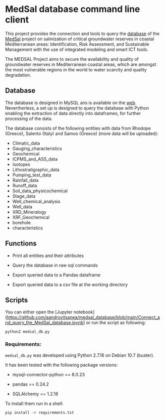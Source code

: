 # MedSal database command line client

This project provides the connection and tools to query the [database](https://www.uhydro.de/medsaldba/) of the [MedSal](https://medsal.eu/) project on salinization of critical groundwater reserves in coastal Mediterranean areas: Identification, Risk Assessment, and Sustainable Management with the use of integrated modeling and smart ICT tools.

The MEDSAL Project aims to secure the availability and quality of groundwater reserves in Mediterranean coastal areas, which are amongst the most vulnerable regions in the world to water scarcity and quality degradation. 

## Database

The database is designed in MySQL ans is available on the [web](https://www.uhydro.de/medsaldba/). Nevertherless, a set up is designed to query the database with Python enabling the extraction of data directly into dataframes, for further processing of the data.

The database consists of the following entities with data from Rhodope (Greece), Salento (Italy) and Samos (Greece) (more data will be uploaded):

* Climatic_data
* Gauging_characteristics
* Geochemical
* ICPMS_and_ASS_data
* Isotopes
* Lithostratigraphic_data
* Pumping_test_data
* Rainfall_data
* Runoff_data
* Soil_data_physicochemical
* Stage_data
* Well_chemical_analysis
* Well_data
* XRD_Mineralogy
* XRF_Geochemical
* borehole
* characteristics

## Functions

* Print all entities and their attributes

* Query the database in raw sql commands 

* Export queried data to a Pandas dataframe

* Export queried data to a csv file at the working directory

## Scripts


You can either open the [Jupyter notebook](https://github.com/aandrovitsanea/medsal_database/blob/main/Connect_and_query_the_MedSal_database.ipynb] or run the script as following:

```
python2 medsal_db.py
```

### Requirements:

`medsal_db.py` was developed using Python 2.7.16 on Debian 10.7 (buster).

It has been tested with the following package versions:

* mysql-connector-python == 8.0.23

* pandas == 0.24.2   

* SQLAlchemy == 1.2.18

To install them run in a shell:

```
pip install -r requirements.txt
```




